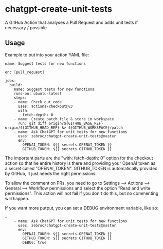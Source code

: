 # chatgpt-create-unit-tests

A GitHub Action that analyses a Pull Request and adds unit tests if necessary / possible

## Usage

Example to put into your action YAML file:

```
name: Suggest tests for new functions

on: [pull_request]

jobs:
  build:
    name: Suggest tests for new functions
    runs-on: ubuntu-latest
    steps:
    - name: Check out code
      uses: actions/checkout@v3
      with:
        fetch-depth: 0
    - name: Create patch file & store in workspace
      run: git diff origin/${GITHUB_BASE_REF} origin/${GITHUB_HEAD_REF} &> ${GITHUB_WORKSPACE}/patch
    - name: Ask ChatGPT for unit tests for new functions
      uses: zebroc/chatgpt-create-unit-tests@master
      env:
        OPENAI_TOKEN: ${{ secrets.OPENAI_TOKEN }}
        GITHUB_TOKEN: ${{ secrets.GITHUB_TOKEN }}
```

The important parts are the "with: fetch-depth: 0" option for the checkout action so that he entire history is there and
providing your OpenAI token as a secret called "OPENAI_TOKEN". GITHUB_TOKEN is automatically provided by GitHub, it
just needs the right permissions:

To allow the comment on PRs, you need to go to Settings --> Actions --> General --> Workflow permissions
and select the option "Read and write permissions". This action will not fail if you don't do this, but
no commenting will happen.

If you want more putput, you can set a DEBUG environment variable, like so:

```
…
    - name: Ask ChatGPT for unit tests for new functions
      uses: zebroc/chatgpt-create-unit-tests@master
      env:
        OPENAI_TOKEN: ${{ secrets.OPENAI_TOKEN }}
        GITHUB_TOKEN: ${{ secrets.GITHUB_TOKEN }}
        DEBUG: true
```

